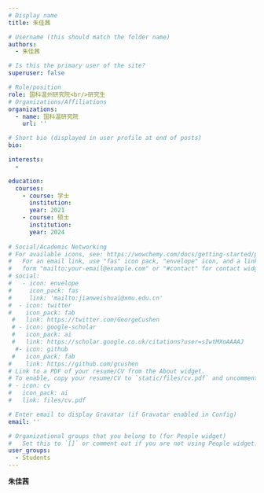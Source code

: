 ```yaml
---
# Display name
title: 朱佳茜

# Username (this should match the folder name)
authors:
  - 朱佳茜

# Is this the primary user of the site?
superuser: false

# Role/position
role: 国科温州研究院<br/>研究生
# Organizations/Affiliations
organizations:
  - name: 国科温研究院
    url: ''

# Short bio (displayed in user profile at end of posts)
bio: 

interests:
  - 

education:
  courses:
    - course: 学士
      institution: 
      year: 2021
    - course: 硕士
      institution: 
      year: 2024
    
# Social/Academic Networking
# For available icons, see: https://wowchemy.com/docs/getting-started/page-builder/#icons
#   For an email link, use "fas" icon pack, "envelope" icon, and a link in the
#   form "mailto:your-email@example.com" or "#contact" for contact widget.
# social:
#   - icon: envelope
#     icon_pack: fas
#     link: 'mailto:jianweishuai@xmu.edu.cn'
#  - icon: twitter
#    icon_pack: fab
 #   link: https://twitter.com/GeorgeCushen
 # - icon: google-scholar
 #   icon_pack: ai
 #   link: https://scholar.google.co.uk/citations?user=sIwtMXoAAAAJ
  #- icon: github
 #   icon_pack: fab
#    link: https://github.com/gcushen
# Link to a PDF of your resume/CV from the About widget.
# To enable, copy your resume/CV to `static/files/cv.pdf` and uncomment the lines below.
# - icon: cv
#   icon_pack: ai
#   link: files/cv.pdf

# Enter email to display Gravatar (if Gravatar enabled in Config)
email: ''

# Organizational groups that you belong to (for People widget)
#   Set this to `[]` or comment out if you are not using People widget.
user_groups:
  - Students
---
```


**朱佳茜** <br/><br/>

